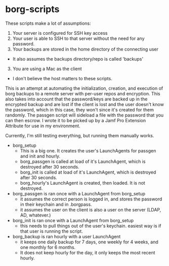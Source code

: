 # borg-scripts

These scripts make a lot of assumptions:

1. Your server is configured for SSH key access
2. Your user is able to SSH to that server without the need for any password.
3. Your backups are stored in the home directory of the connecting user
  * It also assumes the backups directory/repo is called 'backups'
3. You are using a Mac as the client
  * I don't believe the host matters to these scripts.

This is an attempt at automating the initialization, creation, and execution of borg backups to a remote server with per-user repos and encryption. This also takes into account that the password/keys are backed up in the encrypted backup and are lost if the client is lost and the user doesn't know the password, which in this case, they won't since it's created for them randomly. The passgen script will sideload a file with the password that you can then escrow. I wrote it to be picked up by a Jamf Pro Extension Attribute for use in my environment.

Currently, I'm still testing everything, but running them manually works. 


* borg_setup
  * This is a big one. It creates the user's LaunchAgents for passgen and init and hourly.
  * borg_passgen is called at load of it's LaunchAgent, which is destroyed after 30 seconds.
  * borg_init is called at load of it's LaunchAgent, which is destroyed after 30 seconds.
  * borg_hourly's LaunchAgent is created, then loaded. It is not destroyed.
* borg_passgen is ran once with a LaunchAgent from borg_setup 
  * it assumes the correct person is logged in, and stores the password in their keychain and in .borgpass.
  * it assumes the user on the client is also a user on the server (LDAP, AD, whatever.)
* borg_init is ran once with a LaunchAgent from borg_setup
  * this needs to pull things out of the user's keychain. easiest way is if that user is running the script.
* borg_backup is ran hourly with a user LaunchAgent
  * it keeps one daily backup for 7 days, one weekly for 4 weeks, and one monthly for 6 months.
  * It does not keep hourly for the day, it only keeps the most recent hourly.
